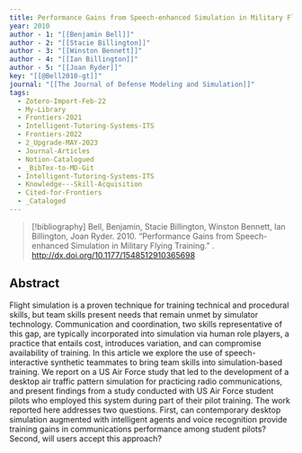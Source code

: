 ```yaml
---
title: Performance Gains from Speech-enhanced Simulation in Military Flying Training
year: 2010
author - 1: "[[Benjamin Bell]]"
author - 2: "[[Stacie Billington]]"
author - 3: "[[Winston Bennett]]"
author - 4: "[[Ian Billington]]"
author - 5: "[[Joan Ryder]]"
key: "[[@Bell2010-gt]]"
journal: "[[The Journal of Defense Modeling and Simulation]]"
tags:
  - Zotero-Import-Feb-22
  - My-Library
  - Frontiers-2021
  - Intelligent-Tutoring-Systems-ITS
  - Frontiers-2022
  - 2_Upgrade-MAY-2023
  - Journal-Articles
  - Notion-Catalogued
  - _BibTex-to-MD-Git
  - Intelligent-Tutoring-Systems-ITS
  - Knowledge---Skill-Acquisition
  - Cited-for-Frontiers
  - _Cataloged
---
```


> [!bibliography]
> Bell, Benjamin, Stacie Billington, Winston Bennett, Ian Billington, Joan Ryder. 2010. “Performance Gains from Speech-enhanced Simulation in Military Flying Training.” . http://dx.doi.org/10.1177/1548512910365698

## Abstract
Flight simulation is a proven technique for training technical and procedural skills, but team skills present needs that remain unmet by simulator technology. Communication and coordination, two skills representative of this gap, are typically incorporated into simulation via human role players, a practice that entails cost, introduces variation, and can compromise availability of training. In this article we explore the use of speech-interactive synthetic teammates to bring team skills into simulation-based training. We report on a US Air Force study that led to the development of a desktop air traffic pattern simulation for practicing radio communications, and present findings from a study conducted with US Air Force student pilots who employed this system during part of their pilot training. The work reported here addresses two questions. First, can contemporary desktop simulation augmented with intelligent agents and voice recognition provide training gains in communications performance among student pilots? Second, will users accept this approach?
